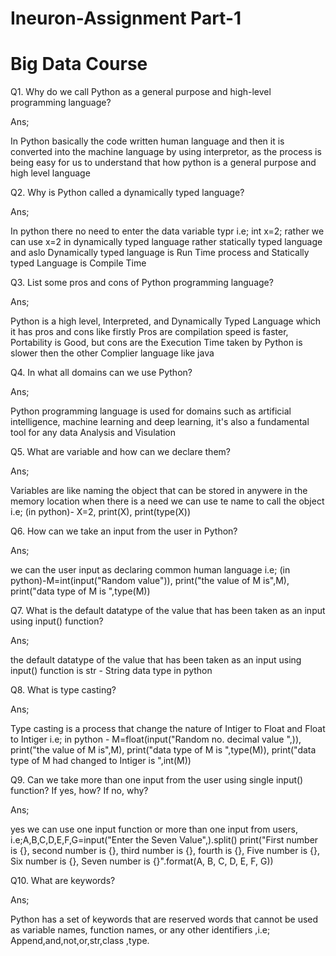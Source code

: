 # Ineuron-Assignment Part-1
# Big Data Course

Q1. Why do we call Python as a general purpose and high-level programming language?

Ans;

In Python basically the code written human language and then it is converted into the machine language by using interpretor, as the process is being easy for us to understand that how python is a general purpose and high level language 

Q2. Why is Python called a dynamically typed language?

Ans;

In python there no need to enter the data variable typr i.e; int x=2; rather we can use x=2 in dynamically typed language rather statically typed language and aslo Dynamically typed language is Run Time process and Statically typed Language is Compile Time

Q3. List some pros and cons of Python programming language?

Ans;

Python is a high level, Interpreted, and Dynamically Typed Language which it has pros and cons like firstly Pros are compilation speed is faster, Portability is Good, but cons are the Execution Time taken by Python is slower then the other Complier language like java

Q4. In what all domains can we use Python?

Ans;

Python programming language is used for domains such as artificial intelligence, machine learning and deep learning, it's also a fundamental tool for any data Analysis and Visulation

Q5. What are variable and how can we declare them?

Ans;

Variables are like naming the object that can be stored in anywere in the memory location when there is a need we can use te name to call the object
i.e; (in python)-
X=2, print(X), print(type(X))

Q6. How can we take an input from the user in Python?

Ans;

we can the user input as declaring common human language 
i.e; (in python)-M=int(input("Random value")), print("the value of M is",M), print("data type of M is ",type(M))

Q7. What is the default datatype of the value that has been taken as an input using input() function?

Ans;

the default datatype of the value that has been taken as an input using input() function is str - String data type in python 


Q8. What is type casting?

Ans;

Type casting is a process that change the nature of Intiger to Float and Float to Intiger i.e; in python - M=float(input("Random no. decimal value ",)), 
print("the value of M is",M), 
print("data type of M is ",type(M)), 
print("data type of M had changed to Intiger is ",int(M))

Q9. Can we take more than one input from the user using single input() function? If yes, how? If no, why?

Ans;

yes we can use one input function or more than one input from users,
i.e;A,B,C,D,E,F,G=input("Enter the Seven Value",).split()
print("First number is {}, second number is {}, third number is {}, fourth is {}, Five number is {}, Six number is {}, Seven number is {}".format(A, B, C, D, E, F, G)) 

Q10. What are keywords?

Ans;

Python has a set of keywords that are reserved words that cannot be used as variable names, function names, or any other identifiers ,i.e; Append,and,not,or,str,class ,type.

